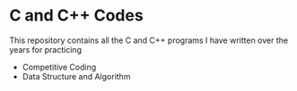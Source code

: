 # C and C++ Codes

This repository contains all the C and C++ programs I have written over the years for practicing
* Competitive Coding
* Data Structure and Algorithm
